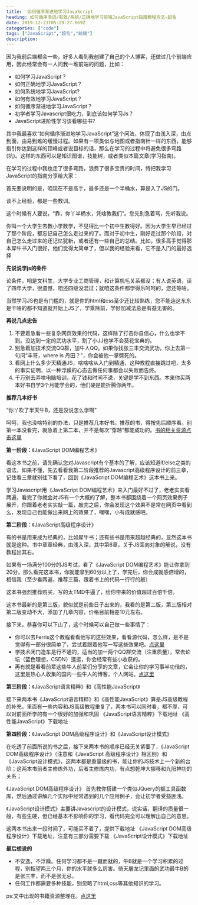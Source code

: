 ```yaml
---
title:  如何循序渐进地学习JavaScript
heading: 如何循序渐进/有效/系统/正确地学习前端JavaScript指南教程方法-超毛
date: 2019-12-23T05:29:27.069Z
categories: ["code"]
tags: ["JavaScript","超毛","前端"]
description: 
---
```


因为我前后端都会一些，好多人看到我创建了自己的个人博客，还做过几个前端应用，因此经常会有一人问我一堆前端的问题，比如：

- 如何学习JavaScript？
- 如何正确地学习JavaScript？
- 如何系统地学习JavaScript? 
- 如何有效地学习JavaScript？
- 如何循序渐进地学习JavaScript？
- 初学者学习Javascript很吃力，到底该如何学习Js？
- JavaScript进阶性学习该看哪些书?

其中我最喜欢“如何循序渐进地学习JavaScript”这个问法，体现了由浅入深，由点到面，由易到难的缓慢过程。如果有一项类似与地图或者指南针一样的东西，能够指引你达到这样的顶峰或者说目标的话，那么在学习的过程中将避免很多弯路(坑)。这样的东西可以是知识图谱，技能树，或者类似本篇文章(学习指南)。

在学习的过程中我也走了很多弯路，浪费了很多宝贵的时间，特把我学习JavaScript的指南分享给大家：

首先要说明的是，咱现在不是高手，最多还是一个半桶水，算是入了JS的门。

谈不上经验，都是一些教训。

这个时候有人要说，“靠，你丫半桶水，凭啥教我们”。您先别急着骂，先听我说。

你叫一个大学生去教小学数学，不见得比一个初中生教得好。因为大学生早已经过了那个阶段，都忘记自己怎么走过来的了。而对于初中生，刚好走过那个阶段，对自己怎么走过来的还记忆犹新，或者还有一些自己的总结。比如，很多高手觉得那本犀牛书入门很好，他们觉得太简单了，但以我的经验来看，它不是入门的最好选择

**先说说学js的条件**

论条件，咱是文科生，大学专业工商管理，和计算机毛关系都没；有人说英语，读了四年大学，很遗憾，咱还四级没混过；就咱这条件都学得乐呵呵的，您还等啥。

当然学习JS也是有门槛的，就是你的html和css至少还比较熟练，您不能连<body>这东东是干啥的都不知道就开始上JS了，学乘除前，学好加减法总是有益无害的。

**再说几点忠告**

1. 不要着急看一些复杂网页效果的代码，这样除了打击你自信心，什么也学不到。没达到一定的武功水平，割了小JJ也学不会葵花宝典的。
2. 别急着加技术交流QQ群，加牛人QQ。如果你找张三丰交流武功，你上去第一句问“丰哥，where is 丹田？”，你会被他一掌劈死的。
3. 看网上什么多少天精通JS，啥啥啥从入门到精通，这种教程直接跳过吧，太多的事实证明，以一种浮躁的心态去做任何事都会以失败而告终。
4. 千万别去弄啥电脑培训，花了钱和时间不说，关键是学不到东西。本来你买两本好书自学3个月能学会的，他们硬是能折腾你两年。


**推荐几本好书**

“你丫吹了半天牛B，还是没说怎么学啊”

呵呵，我也没啥特别的办法，只是推荐几本好书。推荐的书，得按先后顺序看。别第一本没看完，就急着上第二本，并不是每次“穿越”都能成功的。[书的相关资源点击这里](sxy91.com)

**第一阶段：**《JavaScript DOM编程艺术》

看这本书之前，请先确认您对Javascript有个基本的了解，应该知道if/else之类的语法，如果不懂，先去看看我第二阶段推荐的Javascript高级程序设计的前三章，记住看三章就别往下看了，回到《JavaScript DOM编程艺术》这本书上来。

学习Javascript用《JavaScript DOM编程艺术》来入门最好不过了，老老实实看两遍，看完了你就会对JS有一个大概的了解，整本书都围绕着一个网页效果例子展开，你跟着老老实实敲一篇，敲完之后，你会发现这个效果不是常在网页中看到么，发现自己也能做出来网上的效果了，嘿嘿，小有成就感吧。


**第二阶段：**《JavaScript高级程序设计》

有的书是用来成为经典的，比如犀牛书；还有些书是用来超越经典的，显然这本书就是这种。书中章章经典，由浅入深，其中第6章，关于JS面向对象的解说，没有教程出其右。

如果有一场满分100分的JS考试，看了《JavaScript DOM编程艺术》能让你拿到20分，那么看完这本书，你就能拿到60分以上了，学完后，你会成就感倍增的，相信我（至少看两遍，推荐三篇，跟着书上的代码一行行的敲）

这本书强烈推荐购买，写的太TMD牛逼了，给你带来的价值超过百倍千倍。

这本书最新的是第三版，貌似就是前些日子出来的，我看的是第二版，第三版相对第二版变动不大，添加了几章内容，价格目前相差10元左右。

接下来，恭喜你可以下山了，这个时候可以自己做一些事情了：

- 你可以去Ferris这个教程看看他写的这些效果，看看源代码，怎么样，是不是觉得有一部分很简单了，尝试着跟着他写一写这些效果吧。[点这里](http://fgm.cc/learn/)
- 学技术闭门造车是行不通的，适当的加一两个QQ群交流（注重质量），常去论坛（蓝色理想，CSDN）逛逛，你会经常有些小收获的。
- 再有就是看看前辈这些牛人前辈们分享的文章，它会让你的学习事半功倍的，这里是热心人收集的国内一些牛人的博客，个人网站。[点这里](http://bbs.blueidea.com/thread-3031823-1-1.html)


**第三阶段：**《JavaScript语言精粹》和《高性能JavaScript》

接下来两本书《JavaScript语言精粹》和《高性能JavaScript》算是JS高级教程的补充，里面有一些内容和JS高级教程重复了，两本书可以同时看，都不厚，可以对前面所学的有一个很好的加强和巩固
《JavaScript语言精粹》下载地址 《高性能JavaScript》下载地址


**第四阶段：**《JavaScript DOM高级程序设计》和《JavaScript设计模式》

在吃透了前面所说的书之后，接下来两本书的顺序已经无关紧要了，《JavaScript DOM高级程序设计》（注意和《JavaScript 高级程序设计》相区别）和《JavaScript设计模式》，这两本都是重量级的书，能让你的JS技术上一个新的台阶；这两本书前者主修炼外功，后者主修炼内功，有点想乾坤大挪移和九阳神功的关系；

《JavaScript DOM高级程序设计》 首先教你搭建一个类似JQuery的额工具函数库，然后通过讲解几个实际中经常遇到的几个应用例子，会让初学者受益匪浅。

《JavaScript设计模式》主要讲Javascript的设计模式，说实话，翻译的质量很一般，有些生硬，但已经基本不影响你的学习，看代码完全可以理解出自己的意思。

这两本书出来一段时间了，可能买不着了，提供下载地址
《JavaScript DOM高级程序设计》下载地址，注意有三部分需要下载
《JavaScript设计模式》下载地址

**最后想说的**

- 不安逸，不浮躁。任何学习都不是一蹴而就的，牛B就是一个学习积累的过程，别指望两三个月，你的水平就多么厉害。倚天屠龙记里面的武功最牛B的是张三丰，而不是张无忌。
- 任何工作都需要多种技能，别忽略了html,css等其他知识的学习。


ps:文中出现的书籍资源整理在。[点这里](https://sxy91.com)

